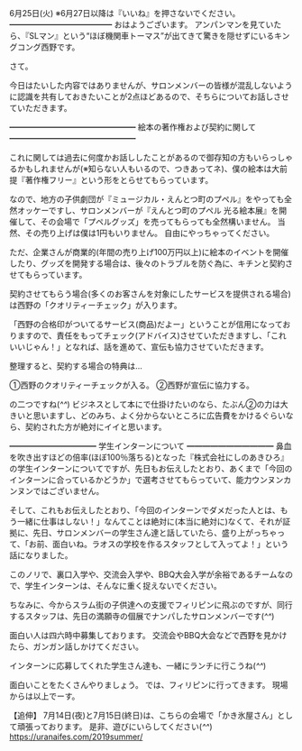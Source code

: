 6月25日(火) ※6月27日以降は『いいね』を押さないでください。
━━━━━━━━━━━━━
おはようございます。
アンパンマンを見ていたら、『SLマン』という“ほぼ機関車トーマス”が出てきて驚きを隠せずにいるキングコング西野です。

さて。

今日はたいした内容ではありませんが、サロンメンバーの皆様が混乱しないように認識を共有しておきたいことが2点ほどあるので、そちらについてお話しさせていただきます。

━━━━━━━━━━━━━━━━
 絵本の著作権および契約に関して
━━━━━━━━━━━━━━━━

これに関しては過去に何度かお話ししたことがあるので御存知の方もいらっしゃるかもしれませんが(※知らない人もいるので、つきあってネ)、僕の絵本は大前提『著作権フリー』という形をとらせてもらっています。

なので、地方の子供劇団が『ミュージカル・えんとつ町のプペル』をやっても全然オッケーですし、サロンメンバーが『えんとつ町のプペル 光る絵本展』を開催して、その会場で「プペルグッズ」を売ってもらっても全然構いません。
当然、その売り上げは僕は1円もいりません。
自由にやっちゃってください。

ただ、企業さんが商業的(年間の売り上げ100万円以上)に絵本のイベントを開催したり、グッズを開発する場合は、後々のトラブルを防ぐ為に、キチンと契約させてもらっています。

契約させてもらう場合(多くのお客さんを対象にしたサービスを提供される場合)は西野の「クオリティーチェック」が入ります。

「西野の合格印がついてるサービス(商品)だよー」ということが信用になっておりますので、責任をもってチェック(アドバイス)させていただきますし、「これいいじゃん！」となれば、話を進めて、宣伝も協力させていただきます。

整理すると、契約する場合の特典は…　

①西野のクオリティーチェックが入る。
②西野が宣伝に協力する。

の二つですね(*^^*)
ビジネスとして本にで仕掛けたいのなら、たぶん②の力は大きいと思いますし、どのみち、よく分からないところに広告費をかけるぐらいなら、契約された方が絶対にイイと思います。

━━━━━━━━━━━
学生インターンについて
━━━━━━━━━━━
鼻血を吹き出すほどの倍率(ほぼ100％落ちる)となった『株式会社にしのあきひろ』の学生インターンについてですが、先日もお伝えしたとおり、あくまで「今回のインターンに合っているかどうか」で選考させてもらっていて、能力ウンヌンカンヌンではございません。

そして、これもお伝えしたとおり、「今回のインターンでダメだった人とは、もう一緒に仕事はしない！」なんてことは絶対に(本当に絶対に)なくて、それが証拠に、先日、サロンメンバーの学生さん達と話していたら、盛り上がっちゃって、「お前、面白いね。ラオスの学校を作るスタッフとして入ってよ！」という話になりました。

このノリで、裏口入学や、交流会入学や、BBQ大会入学が余裕であるチームなので、学生インターンは、そんなに重く捉えないでください。

ちなみに、今からスラム街の子供達への支援でフィリピンに飛ぶのですが、同行するスタッフは、先日の満願寺の個展でナンパしたサロンメンバーです(*^^*)

面白い人は四六時中募集しております。
交流会やBBQ大会などで西野を見かけたら、ガンガン話しかけてください。

インターンに応募してくれた学生さん達も、一緒にランチに行こうね(*^^*)

面白いことをたくさんやりましょう。
では、フィリピンに行ってきます。
現場からは以上でーす。

【追伸】
7月14日(夜)と7月15日(終日)は、こちらの会場で「かき氷屋さん」として頑張っております。
是非、遊びにいらしてください(*^^*)
https://uranaifes.com/2019summer/
